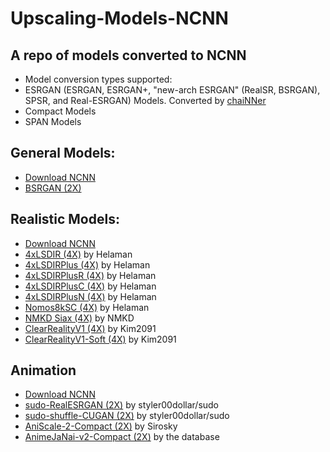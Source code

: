 # Upscaling-Models-NCNN
## A repo of models converted to NCNN
 - Model conversion types supported:
 - ESRGAN (ESRGAN, ESRGAN+, "new-arch ESRGAN" (RealSR, BSRGAN), SPSR, and Real-ESRGAN) Models. Converted by <a href="https://github.com/chaiNNer-org/chaiNNer">chaiNNer</a>
 - Compact Models
 - SPAN Models
## General Models:
 - <a href="https://github.com/TNTwise/Upscaling-Models-NCNN/releases/tag/General">Download NCNN</a>
 - <a href="https://github.com/cszn/KAIR/releases/tag/v1.0">BSRGAN (2X)</a>
## Realistic Models:  
 - <a href="https://github.com/TNTwise/Upscaling-Models-NCNN/releases/tag/Realistic">Download NCNN</a>
 - <a href="https://openmodeldb.info/models/4x-LSDIR">4xLSDIR (4X)</a> by Helaman
 - <a href="https://openmodeldb.info/models/4x-LSDIRPlus">4xLSDIRPlus (4X)</a> by Helaman
 - <a href="https://openmodeldb.info/models/4x-LSDIRPlusR">4xLSDIRPlusR (4X)</a> by Helaman
 - <a href="https://openmodeldb.info/models/4x-LSDIRPlusC">4xLSDIRPlusC (4X)</a> by Helaman
 - <a href="https://openmodeldb.info/models/4x-LSDIRPlusN">4xLSDIRPlusN (4X)</a> by Helaman
 - <a href="https://openmodeldb.info/models/4x-Nomos8kSC">Nomos8kSC (4X)</a> by Helaman
 - <a href="https://openmodeldb.info/models/4x-NMKD-Siax-CX">NMKD Siax (4X)</a> by NMKD
 - <a href="https://openmodeldb.info/models/4x-ClearRealityV1">ClearRealityV1 (4X)</a> by Kim2091
 - <a href="https://openmodeldb.info/models/4x-ClearRealityV1">ClearRealityV1-Soft (4X)</a> by Kim2091
## Animation
 - <a href="https://github.com/TNTwise/Upscaling-Models-NCNN/releases/tag/Animation">Download NCNN</a>
 - <a href="https://openmodeldb.info/models/2x-sudo-RealESRGAN">sudo-RealESRGAN (2X)</a> by styler00dollar/sudo
 - <a href="https://openmodeldb.info/models/2x-sudo-shuffle-cugan-9-584-969">sudo-shuffle-CUGAN (2X)</a> by styler00dollar/sudo
 - <a href="https://openmodeldb.info/models/2x-AniScale-2-Compact">AniScale-2-Compact (2X)</a> by Sirosky
 - <a href="https://openmodeldb.info/models/2x-AnimeJaNai-v2-Compact">AnimeJaNai-v2-Compact (2X)</a> by the database
 